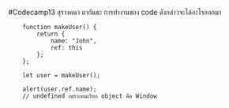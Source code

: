 #Codecamp13
สุรางคนา ตากันธะ
การทำงานของ code ดังกล่าวจะได้อะไรออกมา

        function makeUser() {
            return {
                name: "John",
                ref: this
            };
        };

        let user = makeUser();

        alert(user.ref.name);
        // undefined เพราะคนเรียก object คือ Window
